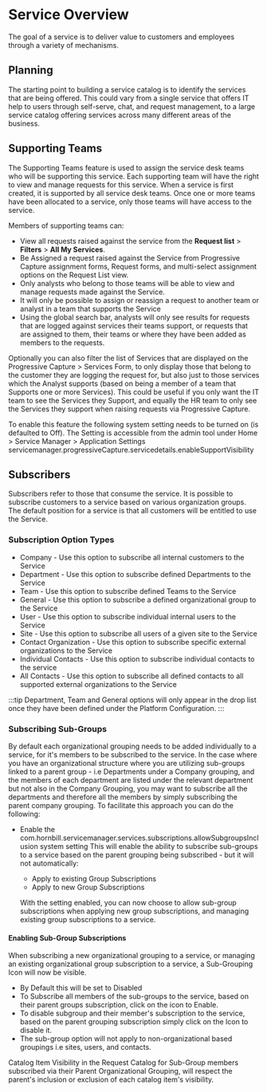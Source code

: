 # Service Overview
The goal of a service is to deliver value to customers and employees through a variety of mechanisms.

## Planning
The starting point to building a service catalog is to identify the services that are being offered. This could vary from a single service that offers IT help to users through self-serve, chat, and request management, to a large service catalog offering services across many different areas of the business.


## Supporting Teams
The Supporting Teams feature is used to assign the service desk teams who will be supporting this service. Each supporting team will have the right to view and manage requests for this service. When a service is first created, it is supported by all service desk teams. Once one or more teams have been allocated to a service, only those teams will have access to the service.

Members of supporting teams can:

* View all requests raised against the service from the **Request list** > **Filters** > **All My Services**.
* Be Assigned a request raised against the Service from Progressive Capture assignment forms, Request forms, and multi-select assignment options on the Request List view.
* Only analysts who belong to those teams will be able to view and manage requests made against the Service.
* It will only be possible to assign or reassign a request to another team or analyst in a team that supports the Service
* Using the global search bar, analysts will only see results for requests that are logged against services their teams support, or requests that are assigned to them, their teams or where they have been added as members to the requests.

Optionally you can also filter the list of Services that are displayed on the Progressive Capture > Services Form, to only display those that belong to the customer they are logging the request for, but also just to those services which the Analyst supports (based on being a member of a team that Supports one or more Services). This could be useful if you only want the IT team to see the Services they Support, and equally the HR team to only see the Services they support when raising requests via Progressive Capture.

To enable this feature the following system setting needs to be turned on (is defaulted to Off). The Setting is accessible from the admin tool under Home > Service Manager > Application Settings
servicemanager.progressiveCapture.servicedetails.enableSupportVisibility

## Subscribers
Subscribers refer to those that consume the service.  It is possible to subscribe customers to a service based on various organization groups. The default position for a service is that all customers will be entitled to use the Service.

### Subscription Option Types
* Company - Use this option to subscribe all internal customers to the Service
* Department - Use this option to subscribe defined Departments to the Service
* Team - Use this option to subscribe defined Teams to the Service
* General - Use this option to subscribe a defined organizational group to the Service
* User - Use this option to subscribe individual internal users to the Service
* Site - Use this option to subscribe all users of a given site to the Service
* Contact Organization - Use this option to subscribe specific external organizations to the Service
* Individual Contacts - Use this option to subscribe individual contacts to the service
* All Contacts - Use this option to subscribe all defined contacts to all supported external organizations to the Service

:::tip
Department, Team and General options will only appear in the drop list once they have been defined under the Platform Configuration.
:::

### Subscribing Sub-Groups
By default each organizational grouping needs to be added individually to a service, for it's members to be subscribed to the service. In the case where you have an organizational structure where you are utilizing sub-groups linked to a parent group - i.e Departments under a Company grouping, and the members of each department are listed under the relevant department but not also in the Company Grouping, you may want to subscribe all the departments and therefore all the members by simply subscribing the parent company grouping. To facilitate this approach you can do the following:

* Enable the com.hornbill.servicemanager.services.subscriptions.allowSubgroupsInclusion system setting
This will enable the ability to subscribe sub-groups to a service based on the parent grouping being subscribed - but it will not automatically:
    * Apply to existing Group Subscriptions
    * Apply to new Group Subscriptions

    With the setting enabled, you can now choose to allow sub-group subscriptions when applying new group subscriptions, and managing existing group subscriptions to a service.

#### Enabling Sub-Group Subscriptions
When subscribing a new organizational grouping to a service, or managing an existing organizational group subscription to a service, a Sub-Grouping Icon will now be visible.

* By Default this will be set to Disabled
* To Subscribe all members of the sub-groups to the service, based on their parent groups subscription, click on the icon to Enable.
* To disable subgroup and their member's subscription to the service, based on the parent grouping subscription simply click on the Icon to disable it.
* The sub-group option will not apply to non-organizational based groupings i.e sites, users, and contacts.

Catalog Item Visibility in the Request Catalog for Sub-Group members subscribed via their Parent Organizational Grouping, will respect the parent's inclusion or exclusion of each catalog item's visibility.